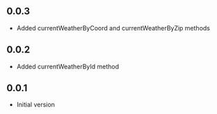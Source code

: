## 0.0.3

- Added currentWeatherByCoord and currentWeatherByZip methods

## 0.0.2

- Added currentWeatherById method

## 0.0.1

- Initial version
